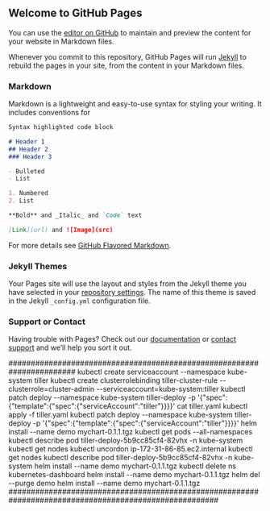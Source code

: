 ## Welcome to GitHub Pages

You can use the [editor on GitHub](https://github.com/kmayer10/helm-charts/edit/master/README.md) to maintain and preview the content for your website in Markdown files.

Whenever you commit to this repository, GitHub Pages will run [Jekyll](https://jekyllrb.com/) to rebuild the pages in your site, from the content in your Markdown files.

### Markdown

Markdown is a lightweight and easy-to-use syntax for styling your writing. It includes conventions for

```markdown
Syntax highlighted code block

# Header 1
## Header 2
### Header 3

- Bulleted
- List

1. Numbered
2. List

**Bold** and _Italic_ and `Code` text

[Link](url) and ![Image](src)
```

For more details see [GitHub Flavored Markdown](https://guides.github.com/features/mastering-markdown/).

### Jekyll Themes

Your Pages site will use the layout and styles from the Jekyll theme you have selected in your [repository settings](https://github.com/kmayer10/helm-charts/settings). The name of this theme is saved in the Jekyll `_config.yml` configuration file.

### Support or Contact

Having trouble with Pages? Check out our [documentation](https://help.github.com/categories/github-pages-basics/) or [contact support](https://github.com/contact) and we’ll help you sort it out.

#######################################################################
  kubectl create serviceaccount --namespace kube-system tiller
  kubectl create clusterrolebinding tiller-cluster-rule --clusterrole=cluster-admin --serviceaccount=kube-system:tiller
  kubectl patch deploy --namespace kube-system tiller-deploy -p '{"spec":{"template":{"spec":{"serviceAccount":"tiller"}}}}'
  cat tiller.yaml
  kubectl apply -f tiller.yaml
  kubectl patch deploy --namespace kube-system tiller-deploy -p '{"spec":{"template":{"spec":{"serviceAccount":"tiller"}}}}'
  helm install --name demo mychart-0.1.1.tgz
  kubectl get pods --all-namespaces
  kubectl describe pod tiller-deploy-5b9cc85cf4-82vhx -n kube-system
  kubectl get nodes
  kubectl uncordon ip-172-31-86-85.ec2.internal
  kubectl get nodes
  kubectl describe pod tiller-deploy-5b9cc85cf4-82vhx -n kube-system
  helm install --name demo mychart-0.1.1.tgz
  kubectl delete ns kubernetes-dashboard
  helm install --name demo mychart-0.1.1.tgz
  helm del --purge demo
  helm install --name demo mychart-0.1.1.tgz
#######################################################################################################
